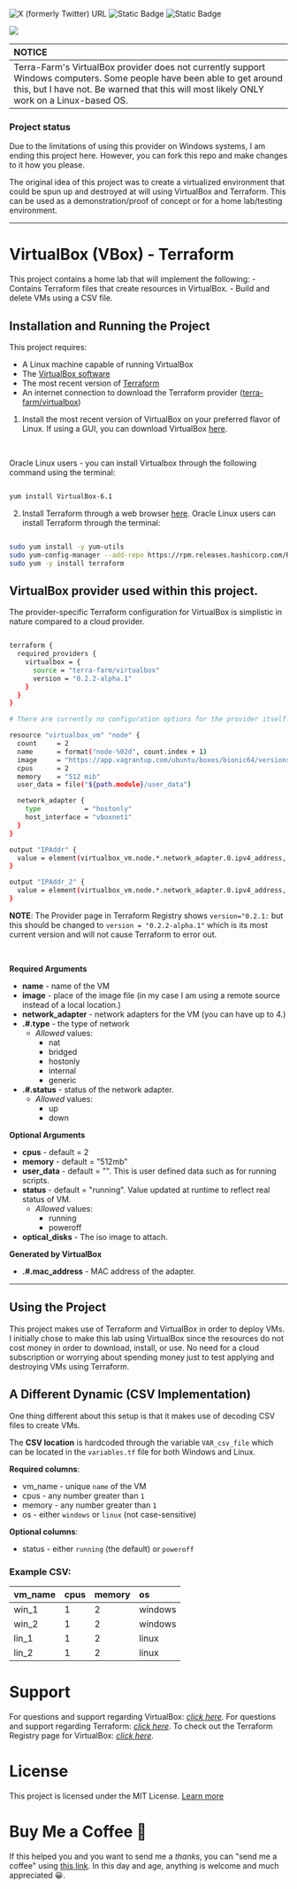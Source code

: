 
![X (formerly Twitter) URL](https://img.shields.io/twitter/url?url=https%3A%2F%2Ftwitter.com%2FJonHumphreys16)
![Static Badge](https://img.shields.io/badge/Version-1.0.0-purple)
![Static Badge](https://img.shields.io/badge/License-MIT-purple)

<a href="https://www.buymeacoffee.com/jhumphreys89"><img src="https://img.shields.io/badge/Buy%20Me%20a%20Coffee-purple?&logo=buy-me-a-coffee&style=rounded&logoColor=white"></a>

| NOTICE |
|:-------|
| Terra-Farm's VirtualBox provider does not currently support Windows computers. Some people have been able to get around this, but I have not. Be warned that this will most likely ONLY work on a Linux-based OS. |

### Project status
Due to the limitations of using this provider on Windows systems, I am ending this project here. However, you can fork this repo and make changes to it how you please.

The original idea of this project was to create a virtualized environment that could be spun up and destroyed at will using VirtualBox and Terraform. This can be used as a demonstration/proof of concept or for a home lab/testing environment.

---

# VirtualBox (VBox) - Terraform
This project contains a home lab that will implement the following:
     - Contains Terraform files that create resources in VirtualBox.
     - Build and delete VMs using a CSV file.

## Installation and Running the Project
This project requires:
* A Linux machine capable of running VirtualBox
* The [VirtualBox software](https://www.virtualbox.org)
* The most recent version of [Terraform](https://developer.hashicorp.com/terraform)
* An internet connection to download the Terraform provider ([terra-farm/virtualbox](https://registry.terraform.io/providers/terra-farm/virtualbox/latest/docs))

1) Install the most recent version of VirtualBox on your preferred flavor of Linux. If using a GUI, you can download VirtualBox [here](https://www.virtualbox.org/wiki/Linux_Downloads%20).

<br>

Oracle Linux users - you can install Virtualbox through the following command using the terminal:

``` bash

yum install VirtualBox-6.1

```

2) Install Terraform through a web browser [here](https://developer.hashicorp.com/terraform/install). Oracle Linux users can install Terraform through the terminal:

``` bash

sudo yum install -y yum-utils
sudo yum-config-manager --add-repo https://rpm.releases.hashicorp.com/RHEL/hashicorp.repo
sudo yum -y install terraform

```

## VirtualBox provider used within this project. 

The provider-specific Terraform configuration for VirtualBox is simplistic in nature compared to a cloud provider. 

``` bash

terraform {
  required_providers {
    virtualbox = {
      source = "terra-farm/virtualbox"
      version = "0.2.2-alpha.1"
    }
  }
}

# There are currently no configuration options for the provider itself.

resource "virtualbox_vm" "node" {
  count     = 2
  name      = format("node-%02d", count.index + 1)
  image     = "https://app.vagrantup.com/ubuntu/boxes/bionic64/versions/20180903.0.0/providers/virtualbox.box"
  cpus      = 2
  memory    = "512 mib"
  user_data = file("${path.module}/user_data")

  network_adapter {
    type           = "hostonly"
    host_interface = "vboxnet1"
  }
}

output "IPAddr" {
  value = element(virtualbox_vm.node.*.network_adapter.0.ipv4_address, 1)
}

output "IPAddr_2" {
  value = element(virtualbox_vm.node.*.network_adapter.0.ipv4_address, 2)
}

```

**NOTE**: The Provider page in Terraform Registry shows `version="0.2.1:` but this should be changed to `version = "0.2.2-alpha.1"` which is its most current version and will not cause Terraform to error out.

<br>

**Required Arguments**
* **name** - name of the VM
* **image** - place of the image file (in my case I am using a remote source instead of a local location.)
* **network_adapter** - network adapters for the VM (you can have up to 4.)
* **.#.type** - the type of network
     * _Allowed_ values:
          * nat
          * bridged
          * hostonly
          * internal
          * generic
* **.#.status** - status of the network adapter.
     * _Allowed_ values:
          - up
          - down


**Optional Arguments**
* **cpus** - default = 2
* **memory** - default = "512mb"
* **user_data** - default = "". This is user defined data such as for running scripts.
* **status** - default = "running". Value updated at runtime to reflect real status of VM.
     * _Allowed_ values:
          - running
          - poweroff
* **optical_disks** - The iso image to attach.

**Generated by VirtualBox**
* **.#.mac_address** - MAC address of the adapter.
* ****

## Using the Project
This project makes use of Terraform and VirtualBox in order to deploy VMs. I initially chose to make this lab using VirtualBox since the resources do not cost money in order to download, install, or use. No need for a cloud subscription or worrying about spending money just to test applying and destroying VMs using Terraform.

## A Different Dynamic (CSV Implementation)
One thing different about this setup is that it makes use of decoding CSV files to create VMs.

The **CSV location** is hardcoded through the variable `VAR_csv_file` which can be located in the `variables.tf` file for both Windows and Linux.

**Required columns**:
- vm_name - unique `name` of the VM
- cpus - any number greater than `1`
- memory - any number greater than `1`
- os - either `windows` or `linux` (not case-sensitive)

**Optional columns**:
- status - either `running` (the default) or `poweroff`

### Example CSV:

| vm_name | cpus | memory | os         |
| :-------| :----| :------| :----------|
| win_1   | 1    | 2      | windows    |
| win_2   | 1    | 2      | windows    |
| lin_1   | 1    | 2      | linux      |
| lin_2   | 1    | 2      | linux      |

# Support
For questions and support regarding VirtualBox: [_click here_](https://www.virtualbox.org/manual/). 
For questions and support regarding Terraform: [_click here_](https://developer.hashicorp.com/terraform/docs). 
To check out the Terraform Registry page for VirtualBox: [_click here_](https://registry.terraform.io/providers/terra-farm/virtualbox/latest/docs/resources/vm#url).

# License
This project is licensed under the MIT License. [Learn more](https://opensource.org/licenses/MIT)

# Buy Me a Coffee 🍵
If this helped you and you want to send me a _thanks_, you can "send me a coffee" using [this link](https://www.buymeacoffee.com/jhumphreys89). In this day and age, anything is welcome and much appreciated 😀.